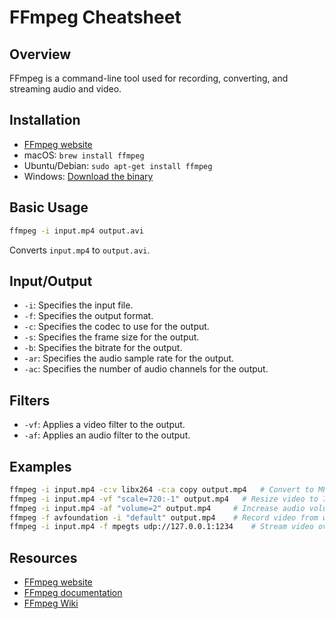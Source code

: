 # FFmpeg Cheatsheet

## Overview
FFmpeg is a command-line tool used for recording, converting, and streaming audio and video.

## Installation
- [FFmpeg website](https://ffmpeg.org/download.html)
- macOS: `brew install ffmpeg`
- Ubuntu/Debian: `sudo apt-get install ffmpeg`
- Windows: [Download the binary](https://ffmpeg.org/download.html#build-windows)

## Basic Usage
```bash
ffmpeg -i input.mp4 output.avi
```
Converts `input.mp4` to `output.avi`.

## Input/Output
- `-i`: Specifies the input file.
- `-f`: Specifies the output format.
- `-c`: Specifies the codec to use for the output.
- `-s`: Specifies the frame size for the output.
- `-b`: Specifies the bitrate for the output.
- `-ar`: Specifies the audio sample rate for the output.
- `-ac`: Specifies the number of audio channels for the output.

## Filters
- `-vf`: Applies a video filter to the output.
- `-af`: Applies an audio filter to the output.

## Examples
```bash
ffmpeg -i input.mp4 -c:v libx264 -c:a copy output.mp4   # Convert to MP4 using H.264 video codec
ffmpeg -i input.mp4 -vf "scale=720:-1" output.mp4   # Resize video to 720p height
ffmpeg -i input.mp4 -af "volume=2" output.mp4     # Increase audio volume by 2x
ffmpeg -f avfoundation -i "default" output.mp4    # Record video from webcam on macOS
ffmpeg -i input.mp4 -f mpegts udp://127.0.0.1:1234    # Stream video over UDP
```

## Resources
- [FFmpeg website](https://ffmpeg.org/)
- [FFmpeg documentation](https://ffmpeg.org/documentation.html)
- [FFmpeg Wiki](https://trac.ffmpeg.org/wiki)
